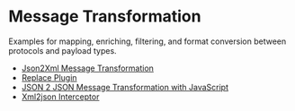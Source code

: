 # Message Transformation

Examples for mapping, enriching, filtering, and format conversion between protocols and payload types.

- [Json2Xml Message Transformation](json2xml#json2xml-message-transformation)
- [Replace Plugin](replace#replace-plugin)
- [JSON 2 JSON Message Transformation with JavaScript](transformation-using-javascript#json-2-json-message-transformation-with-javascript)
- [Xml2json Interceptor](xml2json#xml2json-interceptor)
